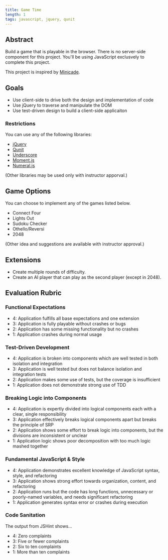 ```yaml
---
title: Game Time
length: 1
tags: javascript, jquery, qunit
---
```


## Abstract

Build a game that is playable in the browser. There is no server-side component for this project. You'll be using JavaScript exclusvely to complete this project.

This project is inspired by [Minicade](http://minica.de/).

## Goals

* Use client-side to drive both the design and implementation of code
* Use jQuery to traverse and manipulate the DOM
* Use test-driven design to build a client-side applicaiton

### Restrictions

You can use any of the following libraries:

* [jQuery](http://jquery.com/)
* [Qunit](http://qunitjs.com/)
* [Underscore](http://underscorejs.org/)
* [Moment.js](http://momentjs.com)
* [Numeral.js](http://numeraljs.com)

(Other libraries may be used only with instructor apporval.)

## Game Options

You can choose to implement any of the games listed below.

* Connect Four
* Lights Out
* Sudoku Checker
* Othello/Reversi
* 2048

(Other idea and suggestions are available with instructor approval.)

## Extensions

* Create multiple rounds of difficulty.
* Create an AI player that can play as the second player (except in 2048).

## Evaluation Rubric

### Functional Expectations

* 4: Application fulfills all base expectations and one extension
* 3: Application is fully playable without crashes or bugs
* 2: Application has some missing functionality but no crashes
* 1: Application crashes during normal usage

### Test-Driven Development

* 4: Application is broken into components which are well tested in both isolation and integration
* 3: Application is well tested but does not balance isolation and integration tests
* 2: Application makes some use of tests, but the coverage is insufficient
* 1: Application does not demonstrate strong use of TDD

### Breaking Logic into Components

* 4: Application is expertly divided into logical components each with a clear, single responsibility
* 3: Application effectively breaks logical components apart but breaks the principle of SRP
* 2: Application shows some effort to break logic into components, but the divisions are inconsistent or unclear
* 1: Application logic shows poor decomposition with too much logic mashed together

### Fundamental JavaScript & Style

* 4: Application demonstrates excellent knowledge of JavaScript syntax, style, and refactoring
* 3: Application shows strong effort towards organization, content, and refactoring
* 2: Application runs but the code has long functions, unnecessary or poorly-named variables, and needs significant refactoring
* 1: Application generates syntax error or crashes during execution

### Code Sanitation

The output from JSHint shows…

* 4: Zero complaints
* 3: Five or fewer complaints
* 2: Six to ten complaints
* 1: More than ten complaints
